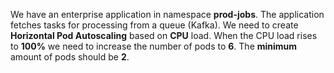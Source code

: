 We have an enterprise application in namespace  **prod-jobs**.
The application fetches tasks for processing from a queue (Kafka).
We need to create **Horizontal Pod Autoscaling** based on **CPU** load.
When the CPU load rises to **100%** we need to increase the number of pods to **6**.
The **minimum** amount of pods should be **2**.
